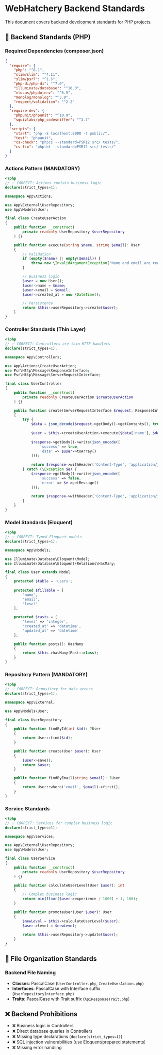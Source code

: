 # WebHatchery Backend Standards

This document covers backend development standards for PHP projects.

## 🔧 Backend Standards (PHP)

### Required Dependencies (composer.json)
```json
{
  "require": {
    "php": "^8.1",
    "slim/slim": "^4.11",
    "slim/psr7": "^1.6", 
    "php-di/php-di": "^7.0",
    "illuminate/database": "^10.0",
    "vlucas/phpdotenv": "^5.5",
    "monolog/monolog": "^3.0",
    "respect/validation": "^2.2"
  },
  "require-dev": {
    "phpunit/phpunit": "^10.0",
    "squizlabs/php_codesniffer": "^3.7"
  },
  "scripts": {
    "start": "php -S localhost:8000 -t public/",
    "test": "phpunit",
    "cs-check": "phpcs --standard=PSR12 src/ tests/",
    "cs-fix": "phpcbf --standard=PSR12 src/ tests/"
  }
}
```

### Actions Pattern (MANDATORY)
```php
<?php
// ✅ CORRECT: Actions contain business logic
declare(strict_types=1);

namespace App\Actions;

use App\External\UserRepository;
use App\Models\User;

final class CreateUserAction
{
    public function __construct(
        private readonly UserRepository $userRepository
    ) {}

    public function execute(string $name, string $email): User
    {
        // Validation
        if (empty($name) || empty($email)) {
            throw new \InvalidArgumentException('Name and email are required');
        }

        // Business logic
        $user = new User();
        $user->name = $name;
        $user->email = $email;
        $user->created_at = new \DateTime();

        // Persistence
        return $this->userRepository->create($user);
    }
}
```

### Controller Standards (Thin Layer)
```php
<?php
// ✅ CORRECT: Controllers are thin HTTP handlers
declare(strict_types=1);

namespace App\Controllers;

use App\Actions\CreateUserAction;
use Psr\Http\Message\ResponseInterface;
use Psr\Http\Message\ServerRequestInterface;

final class UserController
{
    public function __construct(
        private readonly CreateUserAction $createUserAction
    ) {}

    public function create(ServerRequestInterface $request, ResponseInterface $response): ResponseInterface
    {
        try {
            $data = json_decode($request->getBody()->getContents(), true);
            
            $user = $this->createUserAction->execute($data['name'], $data['email']);
            
            $response->getBody()->write(json_encode([
                'success' => true,
                'data' => $user->toArray()
            ]));
            
            return $response->withHeader('Content-Type', 'application/json')->withStatus(201);
        } catch (\Exception $e) {
            $response->getBody()->write(json_encode([
                'success' => false,
                'error' => $e->getMessage()
            ]));
            
            return $response->withHeader('Content-Type', 'application/json')->withStatus(400);
        }
    }
}
```

### Model Standards (Eloquent)
```php
<?php
// ✅ CORRECT: Typed Eloquent models
declare(strict_types=1);

namespace App\Models;

use Illuminate\Database\Eloquent\Model;
use Illuminate\Database\Eloquent\Relations\HasMany;

final class User extends Model
{
    protected $table = 'users';
    
    protected $fillable = [
        'name',
        'email',
        'level'
    ];

    protected $casts = [
        'level' => 'integer',
        'created_at' => 'datetime',
        'updated_at' => 'datetime'
    ];

    public function posts(): HasMany
    {
        return $this->hasMany(Post::class);
    }
}
```

### Repository Pattern (MANDATORY)
```php
<?php
// ✅ CORRECT: Repository for data access
declare(strict_types=1);

namespace App\External;

use App\Models\User;

final class UserRepository
{
    public function findById(int $id): ?User
    {
        return User::find($id);
    }

    public function create(User $user): User
    {
        $user->save();
        return $user;
    }

    public function findByEmail(string $email): ?User
    {
        return User::where('email', $email)->first();
    }
}
```

### Service Standards
```php
<?php
// ✅ CORRECT: Services for complex business logic
declare(strict_types=1);

namespace App\Services;

use App\External\UserRepository;
use App\Models\User;

final class UserService
{
    public function __construct(
        private readonly UserRepository $userRepository
    ) {}

    public function calculateUserLevel(User $user): int
    {
        // Complex business logic
        return min(floor($user->experience / 1000) + 1, 100);
    }

    public function promoteUser(User $user): User
    {
        $newLevel = $this->calculateUserLevel($user);
        $user->level = $newLevel;
        
        return $this->userRepository->update($user);
    }
}
```

## 📁 File Organization Standards

### Backend File Naming  
- **Classes**: PascalCase (`UserController.php`, `CreateUserAction.php`)
- **Interfaces**: PascalCase with Interface suffix (`UserRepositoryInterface.php`)
- **Traits**: PascalCase with Trait suffix (`ApiResponseTrait.php`)

## ❌ Backend Prohibitions
- ❌ Business logic in Controllers
- ❌ Direct database queries in Controllers
- ❌ Missing type declarations (`declare(strict_types=1)`)
- ❌ SQL injection vulnerabilities (use Eloquent/prepared statements)
- ❌ Missing error handling
